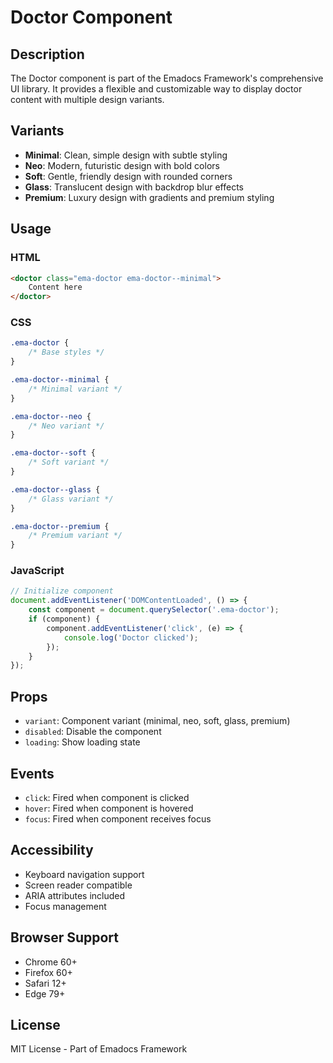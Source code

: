 # Doctor Component

## Description
The Doctor component is part of the Emadocs Framework's comprehensive UI library. It provides a flexible and customizable way to display doctor content with multiple design variants.

## Variants
- **Minimal**: Clean, simple design with subtle styling
- **Neo**: Modern, futuristic design with bold colors
- **Soft**: Gentle, friendly design with rounded corners
- **Glass**: Translucent design with backdrop blur effects
- **Premium**: Luxury design with gradients and premium styling

## Usage

### HTML
```html
<doctor class="ema-doctor ema-doctor--minimal">
    Content here
</doctor>
```

### CSS
```css
.ema-doctor {
    /* Base styles */
}

.ema-doctor--minimal {
    /* Minimal variant */
}

.ema-doctor--neo {
    /* Neo variant */
}

.ema-doctor--soft {
    /* Soft variant */
}

.ema-doctor--glass {
    /* Glass variant */
}

.ema-doctor--premium {
    /* Premium variant */
}
```

### JavaScript
```javascript
// Initialize component
document.addEventListener('DOMContentLoaded', () => {
    const component = document.querySelector('.ema-doctor');
    if (component) {
        component.addEventListener('click', (e) => {
            console.log('Doctor clicked');
        });
    }
});
```

## Props
- `variant`: Component variant (minimal, neo, soft, glass, premium)
- `disabled`: Disable the component
- `loading`: Show loading state

## Events
- `click`: Fired when component is clicked
- `hover`: Fired when component is hovered
- `focus`: Fired when component receives focus

## Accessibility
- Keyboard navigation support
- Screen reader compatible
- ARIA attributes included
- Focus management

## Browser Support
- Chrome 60+
- Firefox 60+
- Safari 12+
- Edge 79+

## License
MIT License - Part of Emadocs Framework
